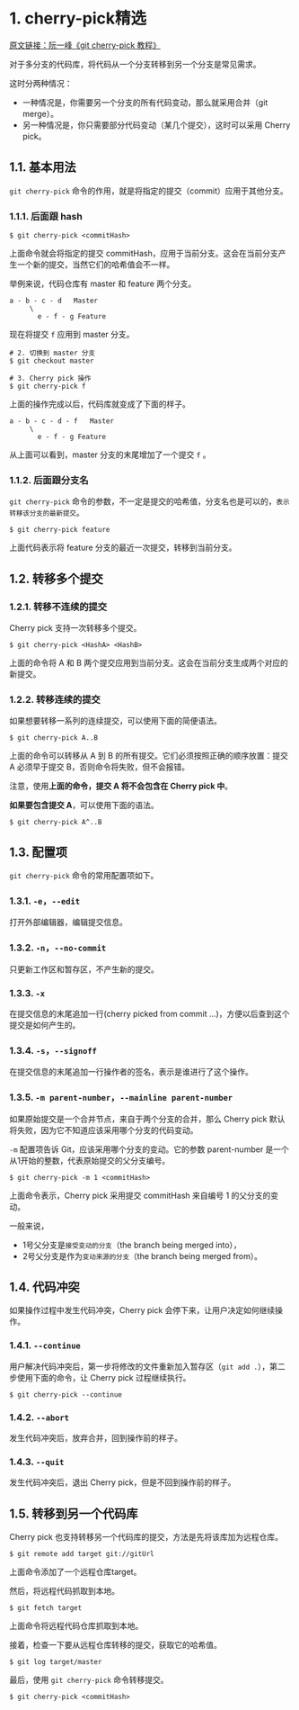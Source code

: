 # 1. cherry-pick精选

[原文链接：阮一峰《git cherry-pick 教程》](http://www.ruanyifeng.com/blog/2020/04/git-cherry-pick.html)

对于多分支的代码库，将代码从一个分支转移到另一个分支是常见需求。

这时分两种情况：

* 一种情况是，你需要另一个分支的所有代码变动，那么就采用合并（git merge）。
* 另一种情况是，你只需要部分代码变动（某几个提交），这时可以采用 Cherry pick。

## 1.1. 基本用法

`git cherry-pick` 命令的作用，就是将指定的提交（commit）应用于其他分支。

### 1.1.1. 后面跟 hash

```git
$ git cherry-pick <commitHash>
```

上面命令就会将指定的提交 commitHash，应用于当前分支。这会在当前分支产生一个新的提交，当然它们的哈希值会不一样。

举例来说，代码仓库有 master 和 feature 两个分支。


    a - b - c - d   Master
         \
           e - f - g Feature

现在将提交 `f` 应用到 master 分支。

```git
# 2. 切换到 master 分支
$ git checkout master

# 3. Cherry pick 操作
$ git cherry-pick f
```

上面的操作完成以后，代码库就变成了下面的样子。


    a - b - c - d - f   Master
         \
           e - f - g Feature

从上面可以看到，master 分支的末尾增加了一个提交 `f` 。

### 1.1.2. 后面跟分支名

`git cherry-pick` 命令的参数，不一定是提交的哈希值，分支名也是可以的，`表示转移该分支的最新提交`。


```git
$ git cherry-pick feature
```

上面代码表示将 feature 分支的最近一次提交，转移到当前分支。

## 1.2. 转移多个提交

### 1.2.1. 转移不连续的提交

Cherry pick 支持一次转移多个提交。

```git
$ git cherry-pick <HashA> <HashB>
```

上面的命令将 A 和 B 两个提交应用到当前分支。这会在当前分支生成两个对应的新提交。

### 1.2.2. 转移连续的提交

如果想要转移一系列的连续提交，可以使用下面的简便语法。

```git
$ git cherry-pick A..B 
```

上面的命令可以转移从 A 到 B 的所有提交。它们必须按照正确的顺序放置：提交 A 必须早于提交 B，否则命令将失败，但不会报错。

注意，使用**上面的命令，提交 A 将不会包含在 Cherry pick 中**。

**如果要包含提交 A**，可以使用下面的语法。

```git
$ git cherry-pick A^..B
```

## 1.3. 配置项

`git cherry-pick` 命令的常用配置项如下。

### 1.3.1. `-e`，`--edit`

打开外部编辑器，编辑提交信息。

### 1.3.2. `-n`，`--no-commit`

只更新工作区和暂存区，不产生新的提交。

### 1.3.3. `-x`

在提交信息的末尾追加一行(cherry picked from commit ...)，方便以后查到这个提交是如何产生的。

### 1.3.4. `-s`，`--signoff`

在提交信息的末尾追加一行操作者的签名，表示是谁进行了这个操作。

### 1.3.5. `-m parent-number`，`--mainline parent-number`

如果原始提交是一个合并节点，来自于两个分支的合并，那么 Cherry pick 默认将失败，因为它不知道应该采用哪个分支的代码变动。

`-m` 配置项告诉 Git，应该采用哪个分支的变动。它的参数 parent-number 是一个从1开始的整数，代表原始提交的父分支编号。

```git
$ git cherry-pick -m 1 <commitHash>
```

上面命令表示，Cherry pick 采用提交 commitHash 来自编号 1 的父分支的变动。

一般来说，

* 1号父分支是`接受变动的分支`（the branch being merged into），
* 2号父分支是作为`变动来源的分支`（the branch being merged from）。

## 1.4. 代码冲突

如果操作过程中发生代码冲突，Cherry pick 会停下来，让用户决定如何继续操作。

### 1.4.1. `--continue`

用户解决代码冲突后，第一步将修改的文件重新加入暂存区（`git add .`），第二步使用下面的命令，让 Cherry pick 过程继续执行。

```git
$ git cherry-pick --continue
```

### 1.4.2. `--abort`

发生代码冲突后，放弃合并，回到操作前的样子。

### 1.4.3. `--quit`

发生代码冲突后，退出 Cherry pick，但是不回到操作前的样子。

## 1.5. 转移到另一个代码库

Cherry pick 也支持转移另一个代码库的提交，方法是先将该库加为远程仓库。

```git
$ git remote add target git://gitUrl
```

上面命令添加了一个远程仓库target。

然后，将远程代码抓取到本地。

```git
$ git fetch target
```

上面命令将远程代码仓库抓取到本地。

接着，检查一下要从远程仓库转移的提交，获取它的哈希值。

```git
$ git log target/master
```
最后，使用 `git cherry-pick` 命令转移提交。

```git
$ git cherry-pick <commitHash>
```



